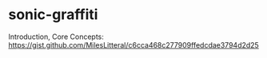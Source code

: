 # sonic-graffiti
 Introduction, Core Concepts:
 https://gist.github.com/MilesLitteral/c6cca468c277909ffedcdae3794d2d25
